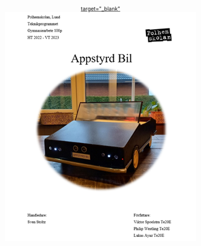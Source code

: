 
<p align="center">
    <a href="https://www.w3schools.com">target="_blank"<img src="https://raw.githubusercontent.com/PhilipWestling/gymnasiearbete_appstyrd_bil/master/Bild/readme2.png" alt="Försättsblad"></a>
</p>
